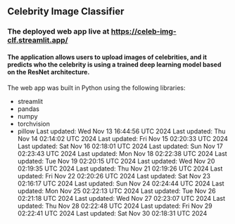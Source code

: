 ## Celebrity Image Classifier
### The deployed web app live at https://celeb-img-clf.streamlit.app/
#### The application allows users to upload images of celebrities, and it predicts who the celebrity is using a trained deep learning model based on the ResNet architecture.
The web app was built in Python using the following libraries:<br>
- streamlit
- pandas
- numpy
- torchvision
- pillow
Last updated: Wed Nov 13 16:44:56 UTC 2024
Last updated: Thu Nov 14 02:14:02 UTC 2024
Last updated: Fri Nov 15 02:20:33 UTC 2024
Last updated: Sat Nov 16 02:18:01 UTC 2024
Last updated: Sun Nov 17 02:23:43 UTC 2024
Last updated: Mon Nov 18 02:22:38 UTC 2024
Last updated: Tue Nov 19 02:20:15 UTC 2024
Last updated: Wed Nov 20 02:19:35 UTC 2024
Last updated: Thu Nov 21 02:19:26 UTC 2024
Last updated: Fri Nov 22 02:20:26 UTC 2024
Last updated: Sat Nov 23 02:16:17 UTC 2024
Last updated: Sun Nov 24 02:24:44 UTC 2024
Last updated: Mon Nov 25 02:22:13 UTC 2024
Last updated: Tue Nov 26 02:21:18 UTC 2024
Last updated: Wed Nov 27 02:23:07 UTC 2024
Last updated: Thu Nov 28 02:22:48 UTC 2024
Last updated: Fri Nov 29 02:22:41 UTC 2024
Last updated: Sat Nov 30 02:18:31 UTC 2024
